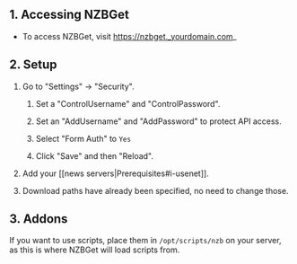 ## 1. Accessing NZBGet

- To access NZBGet, visit https://nzbget._yourdomain.com_

## 2. Setup

1. Go to "Settings" -> "Security".
 
    1. Set a "ControlUsername" and "ControlPassword".

    1. Set an "AddUsername" and "AddPassword" to protect API access. 

    1. Select "Form Auth" to `Yes`

    1. Click "Save" and then "Reload".

1. Add your [[news servers|Prerequisites#i-usenet]].

1. Download paths have already been specified, no need to change those.

## 3. Addons

If you want to use scripts, place them in `/opt/scripts/nzb` on your server, as this is where NZBGet will load scripts from.